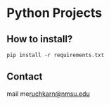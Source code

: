 # Python Projects
## How to install?
    pip install -r requirements.txt
## Contact
mail me[ruchkarn@nmsu.edu](mail:ruchkarn@nmsu.edu)    